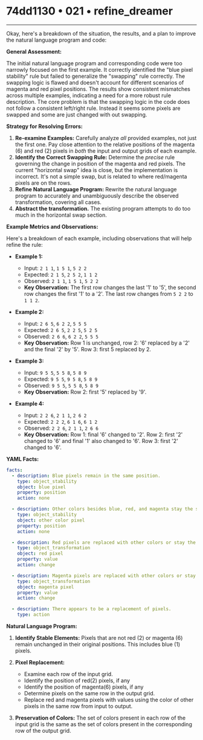 # 74dd1130 • 021 • refine_dreamer

---
Okay, here's a breakdown of the situation, the results, and a plan to improve the natural language program and code:

**General Assessment:**

The initial natural language program and corresponding code were too narrowly focused on the first example. It correctly identified the "blue pixel stability" rule but failed to generalize the "swapping" rule correctly. The swapping logic is flawed and doesn't account for different scenarios of magenta and red pixel positions. The results show consistent mismatches across multiple examples, indicating a need for a more robust rule description. The core problem is that the swapping logic in the code does not follow a consistent left/right rule. Instead it seems some pixels are swapped and some are just changed with out swapping.

**Strategy for Resolving Errors:**

1.  **Re-examine Examples:** Carefully analyze *all* provided examples, not just the first one.  Pay close attention to the relative positions of the magenta (6) and red (2) pixels in *both* the input and output grids of each example.
2.  **Identify the Correct Swapping Rule:** Determine the *precise* rule governing the change in position of the magenta and red pixels. The current "horizontal swap" idea is close, but the implementation is incorrect. It's not a simple swap, but is related to where red/magenta pixels are on the rows.
3.  **Refine Natural Language Program:**  Rewrite the natural language program to accurately and unambiguously describe the observed transformation, covering all cases.
4.  **Abstract the transformation.** The existing program attempts to do too much in the horizontal swap section.

**Example Metrics and Observations:**

Here's a breakdown of each example, including observations that will help refine the rule:

*   **Example 1:**
    *   Input: `2 1 1`, `1 5 1`, `5 2 2`
    *   Expected: `2 1 5`, `2 5 2`, `1 1 2`
    *   Observed: `2 1 1`, `1 5 1`, `5 2 2`
    *   **Key Observation:** The first row changes the last '1' to '5', the second row changes the first '1' to a '2'.
        The last row changes from `5 2 2` to `1 1 2`.

*   **Example 2:**
    *   Input: `2 6 5`, `6 2 2`, `5 5 5`
    *   Expected: `2 6 5`, `2 2 5`, `5 2 5`
    *   Observed: `2 6 6`, `6 2 2`, `5 5 5`
    *   **Key Observation:** Row 1 is unchanged, row 2: '6' replaced by a '2' and the final '2' by '5'. Row 3: first 5 replaced by 2.

*   **Example 3:**
    *   Input: `9 5 5`, `5 5 8`, `5 8 9`
    *   Expected: `9 5 5`, `9 5 8`, `5 8 9`
    *   Observed: `9 5 5`, `5 5 8`, `5 8 9`
    *   **Key Observation:** Row 2: first '5' replaced by '9'.

*   **Example 4:**
    *   Input: `2 2 6`, `2 1 1`, `2 6 2`
    *   Expected: `2 2 2`, `6 1 6`, `6 1 2`
    *   Observed: `2 2 6`, `2 1 1`, `2 6 6`
    *   **Key Observation:** Row 1: final '6' changed to '2'. Row 2: first '2' changed to '6' and final '1' also changed to '6'. Row 3: first '2' changed to '6'.

**YAML Facts:**

```yaml
facts:
  - description: Blue pixels remain in the same position.
    type: object_stability
    object: blue pixel
    property: position
    action: none

  - description: Other colors besides blue, red, and magenta stay the same.
    type: object_stability
    object: other color pixel
    property: position
    action: none

  - description: Red pixels are replaced with other colors or stay the same.
    type: object_transformation
    object: red pixel
    property: value
    action: change

  - description: Magenta pixels are replaced with other colors or stay the same.
    type: object_transformation
    object: magenta pixel
    property: value
    action: change

  - description: There appears to be a replacement of pixels.
    type: action
```

**Natural Language Program:**

1.  **Identify Stable Elements:**  Pixels that are not red (2) or magenta (6) remain unchanged in their original positions. This includes blue (1) pixels.

2. **Pixel Replacement:**
   - Examine each row of the input grid.
   - Identify the position of red(2) pixels, if any
   - Identify the position of magenta(6) pixels, if any
   - Determine pixels on the same row in the output grid.
   - Replace red and magenta pixels with values using the color of other pixels in the same row from input to output.

3.  **Preservation of Colors:** The set of colors present in each row of the input grid is the same as the set of colors present in the corresponding row of the output grid.


